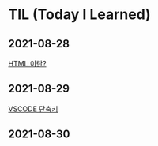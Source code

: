 # TIL (Today I Learned)

## 2021-08-28
[HTML 이란?](https://github.com/tsun0705/TIL/blob/main/HTML/HTML.md "HTML 이란?")

## 2021-08-29
[VSCODE 단축키](https://github.com/tsun0705/TIL/blob/main/VSCODE%20%EB%8B%A8%EC%B6%95%ED%82%A4.md "VSCODE 단축키")

## 2021-08-30
